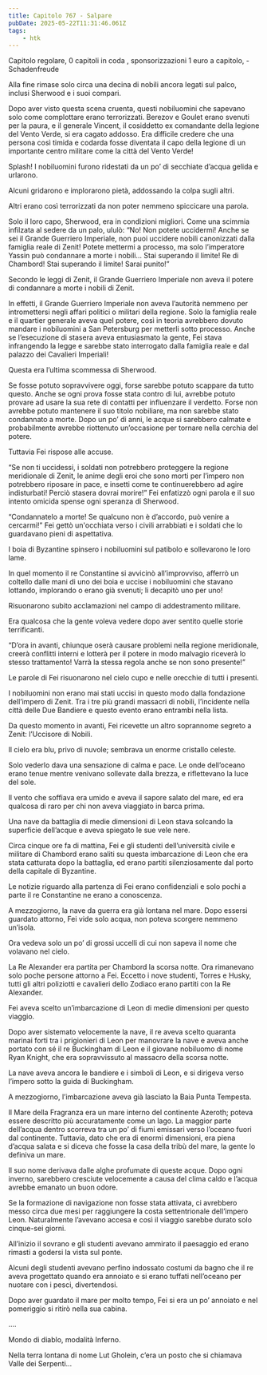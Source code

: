 ```yaml
---
title: Capitolo 767 - Salpare
pubDate: 2025-05-22T11:31:46.061Z
tags:
    - htk
---
```



Capitolo regolare,
0 capitoli in coda ,
sponsorizzazioni 1 euro a capitolo,
-Schadenfreude


Alla fine rimase solo circa una decina di nobili ancora legati sul palco, inclusi Sherwood e i suoi compari.

Dopo aver visto questa scena cruenta, questi nobiluomini che sapevano solo come complottare erano terrorizzati. Berezov e Goulet erano svenuti per la paura, e il generale Vincent, il cosiddetto ex comandante della legione del Vento Verde, si era cagato addosso. Era difficile credere che una persona così timida e codarda fosse diventata il capo della legione di un importante centro militare come la città del Vento Verde!


Splash! I nobiluomini furono ridestati da un po’ di secchiate d’acqua gelida e urlarono.


Alcuni gridarono e implorarono pietà, addossando la colpa sugli altri.


Altri erano così terrorizzati da non poter nemmeno spiccicare una parola.


Solo il loro capo, Sherwood, era in condizioni migliori. Come una scimmia infilzata al sedere da un palo, ululò: “No! Non potete uccidermi! Anche se sei il Grande Guerriero Imperiale, non puoi uccidere nobili canonizzati dalla famiglia reale di Zenit! Potete mettermi a processo, ma solo l’imperatore Yassin può condannare a morte i nobili… Stai superando il limite! Re di Chambord! Stai superando il limite! Sarai punito!”


Secondo le leggi di Zenit, il Grande Guerriero Imperiale non aveva il potere di condannare a morte i nobili di Zenit.


In effetti, il Grande Guerriero Imperiale non aveva l’autorità nemmeno per intromettersi negli affari politici o militari della regione. Solo la famiglia reale e il quartier generale aveva quel potere, così in teoria avrebbero dovuto mandare i nobiluomini a San Petersburg per metterli sotto processo. Anche se l’esecuzione di stasera aveva entusiasmato la gente, Fei stava infrangendo la legge e sarebbe stato interrogato dalla famiglia reale e dal palazzo dei Cavalieri Imperiali!


Questa era l’ultima scommessa di Sherwood.

Se fosse potuto sopravvivere oggi, forse sarebbe potuto scappare da tutto questo. Anche se ogni prova fosse stata contro di lui, avrebbe potuto provare ad usare la sua rete di contatti per influenzare il verdetto. Forse non avrebbe potuto mantenere il suo titolo nobiliare, ma non sarebbe stato condannato a morte.
Dopo un po’ di anni, le acque si sarebbero calmate e probabilmente avrebbe riottenuto un’occasione per tornare nella cerchia del potere.


Tuttavia Fei rispose alle accuse.


“Se non ti uccidessi, i soldati non potrebbero proteggere la regione meridionale di Zenit, le anime degli eroi che sono morti per l’impero non potrebbero riposare in pace, e insetti come te continuerebbero ad agire indisturbati! Perciò stasera dovrai morire!” Fei enfatizzò ogni parola e il suo intento omicida spense ogni speranza di Sherwood.


“Condannatelo a morte! Se qualcuno non è d’accordo, può venire a cercarmi!” Fei gettò un'occhiata verso i civili arrabbiati e i soldati che lo guardavano pieni di aspettativa.


I boia di Byzantine spinsero i nobiluomini sul patibolo e sollevarono le loro lame.


In quel momento il re Constantine si avvicinò all’improvviso, afferrò un coltello dalle mani di uno dei boia e uccise i nobiluomini che stavano lottando, implorando o erano già svenuti; li decapitò uno per uno!


Risuonarono subito acclamazioni nel campo di addestramento militare.


Era qualcosa che la gente voleva vedere dopo aver sentito quelle storie terrificanti.


“D’ora in avanti, chiunque oserà causare problemi nella regione meridionale, creerà conflitti interni e lotterà per il potere in modo malvagio riceverà lo stesso trattamento! Varrà la stessa regola anche se non sono presente!”


Le parole di Fei risuonarono nel cielo cupo e nelle orecchie di tutti i presenti.


I nobiluomini non erano mai stati uccisi in questo modo dalla fondazione dell’impero di Zenit. Tra i tre più grandi massacri di nobili, l’incidente nella città delle Due Bandiere e questo evento erano entrambi nella lista.


Da questo momento in avanti, Fei ricevette un altro soprannome segreto a Zenit: l’Uccisore di Nobili.


Il cielo era blu, privo di nuvole; sembrava un enorme cristallo celeste.


Solo vederlo dava una sensazione di calma e pace. Le onde dell’oceano erano tenue mentre venivano sollevate dalla brezza, e riflettevano la luce del sole.


Il vento che soffiava era umido e aveva il sapore salato del mare, ed era qualcosa di raro per chi non aveva viaggiato in barca prima.


Una nave da battaglia di medie dimensioni di Leon stava solcando la superficie dell’acque e aveva spiegato le sue vele nere.


Circa cinque ore fa di mattina, Fei e gli studenti dell’università civile e militare di Chambord erano saliti su questa imbarcazione di Leon che era stata catturata dopo la battaglia, ed erano partiti silenziosamente dal porto della capitale di Byzantine.


Le notizie riguardo alla partenza di Fei erano confidenziali e solo pochi a parte il re Constantine ne erano a conoscenza.


A mezzogiorno, la nave da guerra era già lontana nel mare. Dopo essersi guardato attorno, Fei vide solo acqua, non poteva scorgere nemmeno un’isola.


Ora vedeva solo un po’ di grossi uccelli di cui non sapeva il nome che volavano nel cielo.


La Re Alexander era partita per Chambord la scorsa notte. Ora rimanevano solo poche persone attorno a Fei. Eccetto i nove studenti, Torres e Husky, tutti gli altri poliziotti e cavalieri dello Zodiaco erano partiti con la Re Alexander.


Fei aveva scelto un’imbarcazione di Leon di medie dimensioni per questo viaggio.


Dopo aver sistemato velocemente la nave, il re aveva scelto quaranta marinai forti tra i prigionieri di Leon per manovrare la nave e aveva anche portato con sé il re Buckingham di Leon e il giovane nobiluomo di nome Ryan Knight, che era sopravvissuto al massacro della scorsa notte.


La nave aveva ancora le bandiere e i simboli di Leon, e si dirigeva verso l’impero sotto la guida di Buckingham.


A mezzogiorno, l’imbarcazione aveva già lasciato la Baia Punta Tempesta.


Il Mare della Fragranza era un mare interno del continente Azeroth; poteva essere descritto più accuratamente come un lago. La maggior parte dell’acqua dentro scorreva tra un po’ di fiumi emissari verso l’oceano fuori dal continente. Tuttavia, dato che era di enormi dimensioni, era piena d’acqua salata e si diceva che fosse la casa della tribù del mare, la gente lo definiva un mare.


Il suo nome derivava dalle alghe profumate di queste acque. Dopo ogni inverno, sarebbero cresciute velocemente a causa del clima caldo e l’acqua avrebbe emanato un buon odore.


Se la formazione di navigazione non fosse stata attivata, ci avrebbero messo circa due mesi per raggiungere la costa settentrionale dell’impero Leon. Naturalmente l’avevano accesa e così il viaggio sarebbe durato solo cinque-sei giorni.


All’inizio il sovrano e gli studenti avevano ammirato il paesaggio ed erano rimasti a godersi la vista sul ponte.


Alcuni degli studenti avevano perfino indossato costumi da bagno che il re aveva progettato quando era annoiato e si erano tuffati nell’oceano per nuotare con i pesci, divertendosi.


Dopo aver guardato il mare per molto tempo, Fei si era un po’ annoiato e nel pomeriggio si ritirò nella sua cabina.


….


Mondo di diablo, modalità Inferno.


Nella terra lontana di nome Lut Gholein, c’era un posto che si chiamava Valle dei Serpenti…

